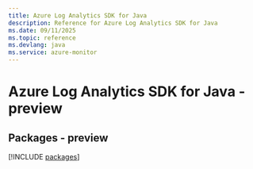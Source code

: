 ```yaml
---
title: Azure Log Analytics SDK for Java
description: Reference for Azure Log Analytics SDK for Java
ms.date: 09/11/2025
ms.topic: reference
ms.devlang: java
ms.service: azure-monitor
---
```

# Azure Log Analytics SDK for Java - preview
## Packages - preview
[!INCLUDE [packages](log-analytics-index.md)]